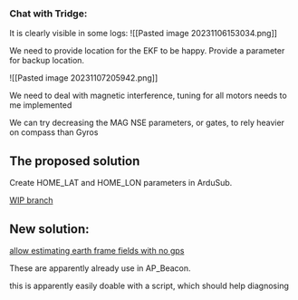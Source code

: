 
### Chat with Tridge:

It is clearly visible in some logs:
![[Pasted image 20231106153034.png]]

We need to provide location for the EKF to be happy. Provide a parameter for backup location.

![[Pasted image 20231107205942.png]]

We need to deal with magnetic interference, tuning for all motors needs to me implemented

We can try decreasing the MAG NSE parameters, or gates, to rely heavier on compass than Gyros
## The proposed solution

Create HOME_LAT and HOME_LON parameters in ArduSub.

[WIP branch](https://github.com/ArduPilot/ardupilot/compare/master...Williangalvani:ardupilot:default_origin?expand=1)


## New solution:
[allow estimating earth frame fields with no gps](https://github.com/ArduPilot/ardupilot/compare/master...Williangalvani:ardupilot:allow_mag_estimation?expand=1)


These are apparently already use in AP_Beacon.

this is apparently easily doable with a script, which should help diagnosing
